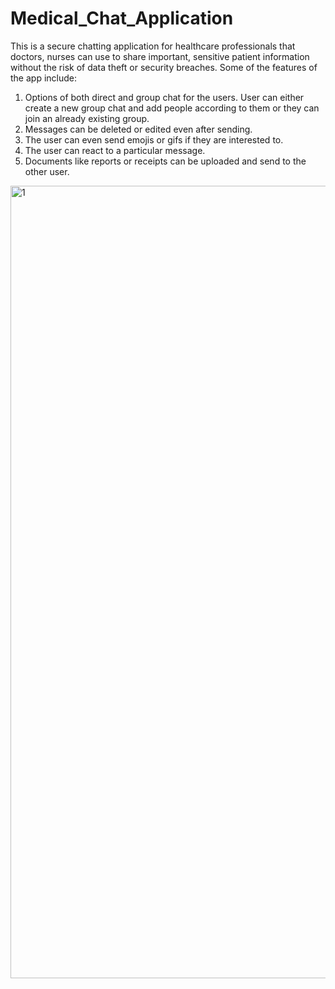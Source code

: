 # Medical_Chat_Application
This is a secure chatting application for healthcare professionals that doctors, nurses can use to share important, sensitive patient information without the risk of data theft or security breaches. Some of the features of the app include: 
1. Options of both direct and group chat for the users. User can either create a new group chat and add people according to them or they can join an already existing group.
2. Messages can be deleted or edited even after sending.
3. The user can even send emojis or gifs if they are interested to.
5. The user can react to a particular message.
4. Documents like reports or receipts can be uploaded and send to the other user.


<img width="1268" alt="1" src="https://user-images.githubusercontent.com/24964774/214507677-cd50e850-18f8-4347-83f4-9051039e76b2.png">


